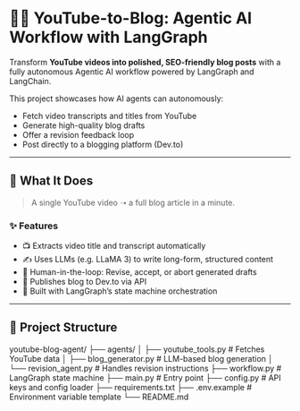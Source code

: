 # 🧠🎥 YouTube-to-Blog: Agentic AI Workflow with LangGraph

Transform **YouTube videos into polished, SEO-friendly blog posts** with a fully autonomous Agentic AI workflow powered by LangGraph and LangChain.

This project showcases how AI agents can autonomously:
- Fetch video transcripts and titles from YouTube
- Generate high-quality blog drafts
- Offer a revision feedback loop
- Post directly to a blogging platform (Dev.to)

---

## 🚀 What It Does

> A single YouTube video ➝ a full blog article in a minute.

### ✨ Features
- 📺 Extracts video title and transcript automatically
- ✍️ Uses LLMs (e.g. LLaMA 3) to write long-form, structured content
- 🔁 Human-in-the-loop: Revise, accept, or abort generated drafts
- 🚀 Publishes blog to Dev.to via API
- 🧠 Built with LangGraph’s state machine orchestration

---

## 🧱 Project Structure
  youtube-blog-agent/
  ├── agents/
  │ ├── youtube_tools.py # Fetches YouTube data
  │ ├── blog_generator.py # LLM-based blog generation
  │ └── revision_agent.py # Handles revision instructions
  ├── workflow.py # LangGraph state machine
  ├── main.py # Entry point
  ├── config.py # API keys and config loader
  ├── requirements.txt
  ├── .env.example # Environment variable template
  └── README.md

